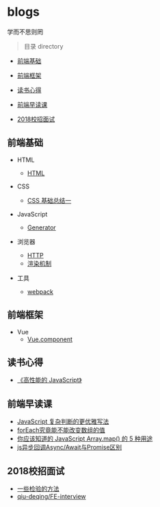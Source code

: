 # blogs
学而不思则罔

> 目录 directory
* [前端基础](#前端基础)

* [前端框架](#前端框架)

* [读书心得](#读书心得)

* [前端早读课](#前端早读课)

* [2018校招面试](#2018校招面试)

## 前端基础
* HTML
  * [HTML](/src/Basics/HTML/HTML.md)

* CSS
  * [CSS 基础总结一](/src/Basics/CSS/CSS基础总结一.md)

* JavaScript
  * [Generator](/src/Basics/js/Generator.md)

* 浏览器
  * [HTTP](/src/browser/HTTP.md)
  * [渲染机制](/src/browser/渲染机制.md)

* 工具
  * [webpack](/src/tool/webpack.md)

## 前端框架
* Vue
  * [Vue.component](/src/Vue/vue.component.md)

## 读书心得
* [《高性能的 JavaScript》](/src/book/高性能的JavaScript.md)

## 前端早读课
* [JavaScript 复杂判断的更优雅写法](https://mp.weixin.qq.com/s/k-c2A-0mrLPW-ebZ-0P3Ng)
* [forEach究竟能不能改变数组的值](https://blog.csdn.net/ZhengKehang/article/details/81281563)
* [你应该知道的 JavaScript Array.map() 的 5 种用途](https://juejin.im/entry/5beb69746fb9a049bd41d815)
* [js异步回调Async/Await与Promise区别](http://caibaojian.com/asyncawait.html)

## 2018校招面试
* [一些检验的方法](/src/interview/一些检验的方法.md)
* [qiu-deqing/FE-interview](https://github.com/qiu-deqing/FE-interview)

